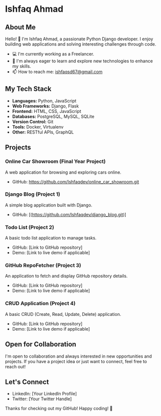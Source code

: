 # Ishfaq Ahmad

## About Me

Hello! 👋 I'm Ishfaq Ahmad, a passionate Python Django developer. I enjoy building web applications and solving interesting challenges through code.

- 💻 I'm currently working as a Freelancer.
- 🌱 I'm always eager to learn and explore new technologies to enhance my skills.
- 📫 How to reach me: ishfaqsd67@gmail.com 

## My Tech Stack

- **Languages:** Python, JavaScript
- **Web Frameworks:** Django, Flask
- **Frontend:** HTML, CSS, JavaScript
- **Databases:** PostgreSQL, MySQL, SQLite
- **Version Control:** Git
- **Tools:** Docker, Virtualenv
- **Other:** RESTful APIs, GraphQL

## Projects

### Online Car Showroom (Final Year Project)

A web application for browsing and exploring cars online.

- GitHub: https://github.com/Ishfaqdev/online_car_showroom.git

### Django Blog (Project 1)

A simple blog application built with Django.

- GitHub: [(https://github.com/Ishfaqdev/django_blog.git)]


### Todo List (Project 2)

A basic todo list application to manage tasks.

- GitHub: [Link to GitHub repository]
- Demo: [Link to live demo if applicable]

### GitHub RepoFetcher (Project 3)

An application to fetch and display GitHub repository details.

- GitHub: [Link to GitHub repository]
- Demo: [Link to live demo if applicable]

### CRUD Application (Project 4)

A basic CRUD (Create, Read, Update, Delete) application.

- GitHub: [Link to GitHub repository]
- Demo: [Link to live demo if applicable]

## Open for Collaboration

I'm open to collaboration and always interested in new opportunities and projects. If you have a project idea or just want to connect, feel free to reach out!

## Let's Connect

- LinkedIn: [Your LinkedIn Profile]
- Twitter: [Your Twitter Handle]

Thanks for checking out my GitHub! Happy coding! 🚀
